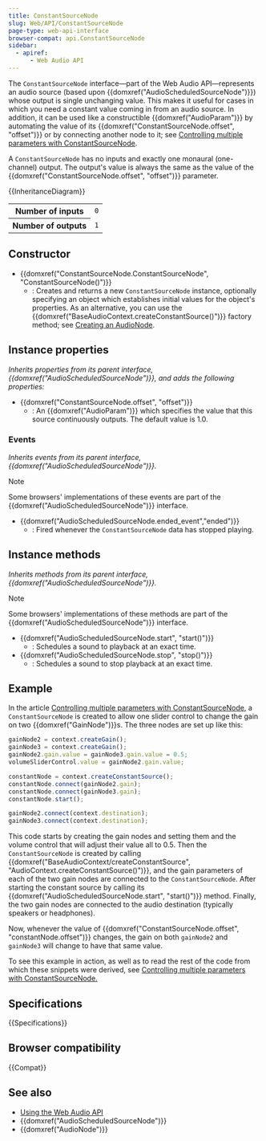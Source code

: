 ```yaml
---
title: ConstantSourceNode
slug: Web/API/ConstantSourceNode
page-type: web-api-interface
browser-compat: api.ConstantSourceNode
sidebar:
  - apiref:
      - Web Audio API
---
```


The `ConstantSourceNode` interface—part of the Web Audio API—represents an audio source (based upon {{domxref("AudioScheduledSourceNode")}}) whose output is single unchanging value. This makes it useful for cases in which you need a constant value coming in from an audio source. In addition, it can be used like a constructible {{domxref("AudioParam")}} by automating the value of its {{domxref("ConstantSourceNode.offset", "offset")}} or by connecting another node to it; see [Controlling multiple parameters with ConstantSourceNode](/en-US/docs/Web/API/Web_Audio_API/Controlling_multiple_parameters_with_ConstantSourceNode).

A `ConstantSourceNode` has no inputs and exactly one monaural (one-channel) output. The output's value is always the same as the value of the {{domxref("ConstantSourceNode.offset", "offset")}} parameter.

{{InheritanceDiagram}}

<table class="properties">
  <tbody>
    <tr>
      <th scope="row">Number of inputs</th>
      <td><code>0</code></td>
    </tr>
    <tr>
      <th scope="row">Number of outputs</th>
      <td><code>1</code></td>
    </tr>
  </tbody>
</table>

## Constructor

- {{domxref("ConstantSourceNode.ConstantSourceNode", "ConstantSourceNode()")}}
  - : Creates and returns a new `ConstantSourceNode` instance, optionally specifying an object which establishes initial values for the object's properties. As an alternative, you can use the {{domxref("BaseAudioContext.createConstantSource()")}} factory method; see [Creating an AudioNode](/en-US/docs/Web/API/AudioNode#creating_an_audionode).

## Instance properties

_Inherits properties from its parent interface, {{domxref("AudioScheduledSourceNode")}}, and adds the following properties:_

- {{domxref("ConstantSourceNode.offset", "offset")}}
  - : An {{domxref("AudioParam")}} which specifies the value that this source continuously outputs. The default value is 1.0.

### Events

_Inherits events from its parent interface, {{domxref("AudioScheduledSourceNode")}}._

> [!NOTE]
> Some browsers' implementations of these events are part of the {{domxref("AudioScheduledSourceNode")}} interface.

- {{domxref("AudioScheduledSourceNode.ended_event","ended")}}
  - : Fired whenever the `ConstantSourceNode` data has stopped playing.

## Instance methods

_Inherits methods from its parent interface, {{domxref("AudioScheduledSourceNode")}}._

> [!NOTE]
> Some browsers' implementations of these methods are part of the {{domxref("AudioScheduledSourceNode")}} interface.

- {{domxref("AudioScheduledSourceNode.start", "start()")}}
  - : Schedules a sound to playback at an exact time.
- {{domxref("AudioScheduledSourceNode.stop", "stop()")}}
  - : Schedules a sound to stop playback at an exact time.

## Example

In the article [Controlling multiple parameters with ConstantSourceNode](/en-US/docs/Web/API/Web_Audio_API/Controlling_multiple_parameters_with_ConstantSourceNode), a `ConstantSourceNode` is created to allow one slider control to change the gain on two {{domxref("GainNode")}}s. The three nodes are set up like this:

```js
gainNode2 = context.createGain();
gainNode3 = context.createGain();
gainNode2.gain.value = gainNode3.gain.value = 0.5;
volumeSliderControl.value = gainNode2.gain.value;

constantNode = context.createConstantSource();
constantNode.connect(gainNode2.gain);
constantNode.connect(gainNode3.gain);
constantNode.start();

gainNode2.connect(context.destination);
gainNode3.connect(context.destination);
```

This code starts by creating the gain nodes and setting them and the volume control that will adjust their value all to 0.5. Then the `ConstantSourceNode` is created by calling {{domxref("BaseAudioContext/createConstantSource", "AudioContext.createConstantSource()")}}, and the gain parameters of each of the two gain nodes are connected to the `ConstantSourceNode`. After starting the constant source by calling its {{domxref("AudioScheduledSourceNode.start", "start()")}} method. Finally, the two gain nodes are connected to the audio destination (typically speakers or headphones).

Now, whenever the value of {{domxref("ConstantSourceNode.offset", "constantNode.offset")}} changes, the gain on both `gainNode2` and `gainNode3` will change to have that same value.

To see this example in action, as well as to read the rest of the code from which these snippets were derived, see [Controlling multiple parameters with ConstantSourceNode.](/en-US/docs/Web/API/Web_Audio_API/Controlling_multiple_parameters_with_ConstantSourceNode)

## Specifications

{{Specifications}}

## Browser compatibility

{{Compat}}

## See also

- [Using the Web Audio API](/en-US/docs/Web/API/Web_Audio_API/Using_Web_Audio_API)
- {{domxref("AudioScheduledSourceNode")}}
- {{domxref("AudioNode")}}
